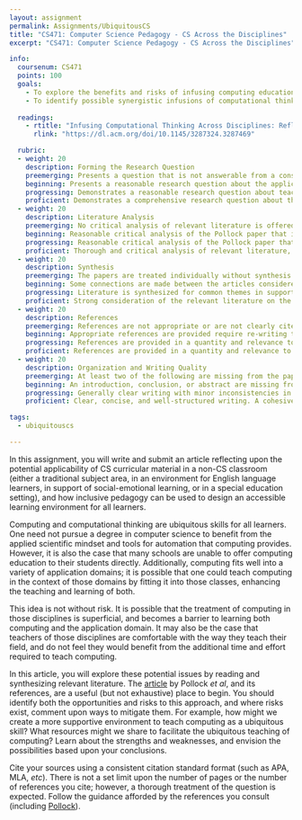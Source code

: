 ```yaml
---
layout: assignment
permalink: Assignments/UbiquitousCS
title: "CS471: Computer Science Pedagogy - CS Across the Disciplines"
excerpt: "CS471: Computer Science Pedagogy - CS Across the Disciplines"

info:
  coursenum: CS471
  points: 100
  goals:
    - To explore the benefits and risks of infusing computing education and computational thinking into the teaching and learning of other disciplines
    - To identify possible synergistic infusions of computational thinking across the disciplines, and to expand upon one in depth
    
  readings:
    - rtitle: "Infusing Computational Thinking Across Disciplines: Reflections & Lessons Learned"
      rlink: "https://dl.acm.org/doi/10.1145/3287324.3287469"

  rubric:
  - weight: 20
    description: Forming the Research Question
    preemerging: Presents a question that is not answerable from a consideration of research literature (for example, a superficial statement of opinion).
    beginning: Presents a reasonable research question about the applicability of CS across the disciplines, but presents the question in a one-sided way (such that the answer is trivially in the affirmative or in the negative).
    progressing: Demonstrates a reasonable research question about teaching and learning CS across the disciplines.  A thesis statement is provided in response to the research question.
    proficient: Demonstrates a comprehensive research question about the applicability of CS curricular material in non-CS classrooms, inclusive pedagogy, and the potential risks and opportunities.  A thesis statement is provided in response to the research question.
  - weight: 20
    description: Literature Analysis
    preemerging: No critical analysis of relevant literature is offered in support of the research question and/or thesis statement.
    beginning: Reasonable critical analysis of the Pollock paper that is considered in the context of the research question and thesis statement.
    progressing: Reasonable critical analysis of the Pollock paper that is considered in the context of the research question and thesis statement, and at least a summary level of detail about other relevant literature.
    proficient: Thorough and critical analysis of relevant literature, including the article by Pollock, that identifies key themes, contradictions, and gaps in the literature.
  - weight: 20
    description: Synthesis
    preemerging: The papers are treated individually without synthesis or conclusions with respect to the research question.
    beginning: Some connections are made between the articles considered that support the research question in the form of a survey.
    progressing: Literature is synthesized for common themes in support of the research question and thesis statement.
    proficient: Strong consideration of the relevant literature on the whole to propose well-considered opportunities, risks, and mitigation strategies. Demonstrates creativity and insight in envisioning possibilities.
  - weight: 20
    description: References
    preemerging: References are not appropriate or are not clearly cited in the paper.
    beginning: Appropriate references are provided require re-writing to provide proper citations.
    progressing: References are provided in a quantity and relevance to suggest cohesion.  Few errors in the use of a citation standard.
    proficient: References are provided in a quantity and relevance to support the theme of the paper.  Consistent use of a citation standard format (e.g., APA, MLA).   
  - weight: 20
    description: Organization and Writing Quality
    preemerging: At least two of the following are missing from the paper, or are written in an unclear manner - introduction, conclusion, and abstract.
    beginning: An introduction, conclusion, or abstract are missing from the paper.  Writing lacks formality, structure, and/or syntax.
    progressing: Generally clear writing with minor inconsistencies in structure or citation format. Few grammatical errors. A cohesive abstract, introduction, and conclusion are provided.
    proficient: Clear, concise, and well-structured writing. A cohesive abstract, introduction, and conclusion are provided.  Error-free grammar and syntax.     

tags:
  - ubiquitouscs

---
```


In this assignment, you will write and submit an article reflecting upon the potential applicability of CS curricular material in a non-CS classroom (either a traditional subject area, in an environment for English language learners, in support of social-emotional learning, or in a special education setting), and how inclusive pedagogy can be used to design an accessible learning environment for all learners.

Computing and computational thinking are ubiquitous skills for all learners.  One need not pursue a degree in computer science to benefit from the applied scientific mindset and tools for automation that computing provides.  However, it is also the case that many schools are unable to offer computing education to their students directly.  Additionally, computing fits well into a variety of application domains; it is possible that one could teach computing in the context of those domains by fitting it into those classes, enhancing the teaching and learning of both.

This idea is not without risk.  It is possible that the treatment of computing in those disciplines is superficial, and becomes a barrier to learning both computing and the application domain.  It may also be the case that teachers of those disciplines are comfortable with the way they teach their field, and do not feel they would benefit from the additional time and effort required to teach computing.  

In this article, you will explore these potential issues by reading and synthesizing relevant literature.  The [article](https://dl.acm.org/doi/10.1145/3287324.3287469) by Pollock *et al*, and its references, are a useful (but not exhaustive) place to begin.  You should identify both the opportunities and risks to this approach, and where risks exist, comment upon ways to mitigate them.  For example, how might we create a more supportive environment to teach computing as a ubiquitous skill?  What resources might we share to facilitate the ubiquitous teaching of computing?  Learn about the strengths and weaknesses, and envision the possibilities based upon your conclusions.

Cite your sources using a consistent citation standard format (such as APA, MLA, *etc*).  There is not a set limit upon the number of pages or the number of references you cite; however, a thorough treatment of the question is expected.  Follow the guidance afforded by the references you consult (including [Pollock](https://dl.acm.org/doi/10.1145/3287324.3287469)). 
